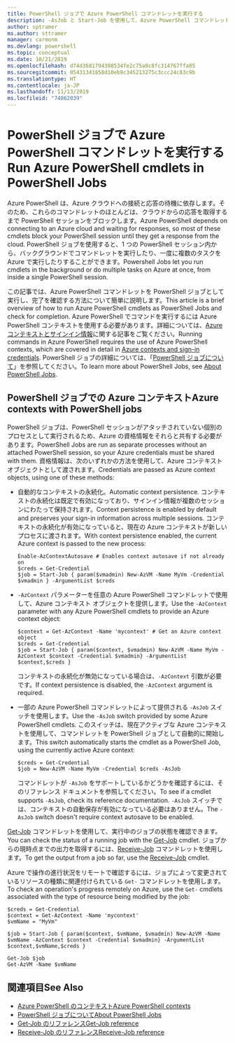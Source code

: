 ```yaml
---
title: PowerShell ジョブで Azure PowerShell コマンドレットを実行する
description: -AsJob と Start-Job を使用して、Azure PowerShell コマンドレットを並列で、またはバックグラウンド タスクとして実行する方法について説明します。
author: sptramer
ms.author: sttramer
manager: carmonm
ms.devlang: powershell
ms.topic: conceptual
ms.date: 10/21/2019
ms.openlocfilehash: d74d3681794398534fe2c75a0c8fc314767ffa85
ms.sourcegitcommit: 05431341858d10eb9c345213275c3ccc24c83c9b
ms.translationtype: HT
ms.contentlocale: ja-JP
ms.lasthandoff: 11/13/2019
ms.locfileid: "74062039"
---
```

# <a name="run-azure-powershell-cmdlets-in-powershell-jobs"></a><span data-ttu-id="f1d48-103">PowerShell ジョブで Azure PowerShell コマンドレットを実行する</span><span class="sxs-lookup"><span data-stu-id="f1d48-103">Run Azure PowerShell cmdlets in PowerShell Jobs</span></span>

<span data-ttu-id="f1d48-104">Azure PowerShell は、Azure クラウドへの接続と応答の待機に依存します。そのため、これらのコマンドレットのほとんどは、クラウドからの応答を取得するまで PowerShell セッションをブロックします。</span><span class="sxs-lookup"><span data-stu-id="f1d48-104">Azure PowerShell depends on connecting to an Azure cloud and waiting for responses, so most of these cmdlets block your PowerShell session until they get a response from the cloud.</span></span>
<span data-ttu-id="f1d48-105">PowerShell ジョブを使用すると、1 つの PowerShell セッション内から、バックグラウンドでコマンドレットを実行したり、一度に複数のタスクを Azure で実行したりすることができます。</span><span class="sxs-lookup"><span data-stu-id="f1d48-105">Powershell Jobs let you run cmdlets in the background or do multiple tasks on Azure at once, from inside a single PowerShell session.</span></span>

<span data-ttu-id="f1d48-106">この記事では、Azure PowerShell コマンドレットを PowerShell ジョブとして実行し、完了を確認する方法について簡単に説明します。</span><span class="sxs-lookup"><span data-stu-id="f1d48-106">This article is a brief overview of how to run Azure PowerShell cmdlets as PowerShell Jobs and check for completion.</span></span> <span data-ttu-id="f1d48-107">Azure PowerShell でコマンドを実行するには Azure PowerShell コンテキストを使用する必要があります。詳細については、[Azure コンテキストとサインイン情報](context-persistence.md)に関する記事をご覧ください。</span><span class="sxs-lookup"><span data-stu-id="f1d48-107">Running commands in Azure PowerShell requires the use of Azure PowerShell contexts, which are covered in detail in [Azure contexts and sign-in credentials](context-persistence.md).</span></span>
<span data-ttu-id="f1d48-108">PowerShell ジョブの詳細については、「[PowerShell ジョブについて](/powershell/module/microsoft.powershell.core/about/about_jobs)」を参照してください。</span><span class="sxs-lookup"><span data-stu-id="f1d48-108">To learn more about PowerShell Jobs, see [About PowerShell Jobs](/powershell/module/microsoft.powershell.core/about/about_jobs).</span></span>

## <a name="azure-contexts-with-powershell-jobs"></a><span data-ttu-id="f1d48-109">PowerShell ジョブでの Azure コンテキスト</span><span class="sxs-lookup"><span data-stu-id="f1d48-109">Azure contexts with PowerShell jobs</span></span>

<span data-ttu-id="f1d48-110">PowerShell ジョブは、PowerShell セッションがアタッチされていない個別のプロセスとして実行されるため、Azure の資格情報をそれらと共有する必要があります。</span><span class="sxs-lookup"><span data-stu-id="f1d48-110">PowerShell Jobs are run as separate processes without an attached PowerShell session, so your Azure credentials must be shared with them.</span></span> <span data-ttu-id="f1d48-111">資格情報は、次のいずれかの方法を使用して、Azure コンテキスト オブジェクトとして渡されます。</span><span class="sxs-lookup"><span data-stu-id="f1d48-111">Credentials are passed as Azure context objects, using one of these methods:</span></span>

* <span data-ttu-id="f1d48-112">自動的なコンテキストの永続化。</span><span class="sxs-lookup"><span data-stu-id="f1d48-112">Automatic context persistence.</span></span> <span data-ttu-id="f1d48-113">コンテキストの永続化は既定で有効になっており、サインイン情報が複数のセッションにわたって保持されます。</span><span class="sxs-lookup"><span data-stu-id="f1d48-113">Context persistence is enabled by default and preserves your sign-in information across multiple sessions.</span></span> <span data-ttu-id="f1d48-114">コンテキストの永続化が有効になっていると、現在の Azure コンテキストが新しいプロセスに渡されます。</span><span class="sxs-lookup"><span data-stu-id="f1d48-114">With context persistence enabled, the current Azure context is passed to the new process:</span></span>

  ```azurepowershell-interactive
  Enable-AzContextAutosave # Enables context autosave if not already on
  $creds = Get-Credential
  $job = Start-Job { param($vmadmin) New-AzVM -Name MyVm -Credential $vmadmin } -ArgumentList $creds
  ```

* <span data-ttu-id="f1d48-115">`-AzContext` パラメーターを任意の Azure PowerShell コマンドレットで使用して、Azure コンテキスト オブジェクトを提供します。</span><span class="sxs-lookup"><span data-stu-id="f1d48-115">Use the `-AzContext` parameter with any Azure PowerShell cmdlets to provide an Azure context object:</span></span>

  ```azurepowershell-interactive
  $context = Get-AzContext -Name 'mycontext' # Get an Azure context object
  $creds = Get-Credential
  $job = Start-Job { param($context, $vmadmin) New-AzVM -Name MyVm -AzContext $context -Credential $vmadmin} -ArgumentList $context,$creds }
  ```

  <span data-ttu-id="f1d48-116">コンテキストの永続化が無効になっている場合は、`-AzContext` 引数が必要です。</span><span class="sxs-lookup"><span data-stu-id="f1d48-116">If context persistence is disabled, the `-AzContext` argument is required.</span></span>

* <span data-ttu-id="f1d48-117">一部の Azure PowerShell コマンドレットによって提供される `-AsJob` スイッチを使用します。</span><span class="sxs-lookup"><span data-stu-id="f1d48-117">Use the `-AsJob` switch provided by some Azure PowerShell cmdlets.</span></span> <span data-ttu-id="f1d48-118">このスイッチは、現在アクティブな Azure コンテキストを使用して、コマンドレットを PowerShell ジョブとして自動的に開始します。</span><span class="sxs-lookup"><span data-stu-id="f1d48-118">This switch automatically starts the cmdlet as a PowerShell Job, using the currently active Azure context:</span></span>

  ```azurepowershell-interactive
  $creds = Get-Credential
  $job = New-AzVM -Name MyVm -Credential $creds -AsJob
  ```

  <span data-ttu-id="f1d48-119">コマンドレットが `-AsJob` をサポートしているかどうかを確認するには、そのリファレンス ドキュメントを参照してください。</span><span class="sxs-lookup"><span data-stu-id="f1d48-119">To see if a cmdlet supports `-AsJob`, check its reference documentation.</span></span> <span data-ttu-id="f1d48-120">`-AsJob` スイッチでは、コンテキストの自動保存が有効になっている必要はありません。</span><span class="sxs-lookup"><span data-stu-id="f1d48-120">The `-AsJob` switch doesn't require context autosave to be enabled.</span></span>

<span data-ttu-id="f1d48-121">[Get-Job](/powershell/module/microsoft.powershell.core/get-job) コマンドレットを使用して、実行中のジョブの状態を確認できます。</span><span class="sxs-lookup"><span data-stu-id="f1d48-121">You can check the status of a running job with the [Get-Job](/powershell/module/microsoft.powershell.core/get-job) cmdlet.</span></span> <span data-ttu-id="f1d48-122">ジョブからの現時点までの出力を取得するには、[Receive-Job](/powershell/module/microsoft.powershell.core/receive-job) コマンドレットを使用します。</span><span class="sxs-lookup"><span data-stu-id="f1d48-122">To get the output from a job so far, use the [Receive-Job](/powershell/module/microsoft.powershell.core/receive-job) cmdlet.</span></span>

<span data-ttu-id="f1d48-123">Azure で操作の進行状況をリモートで確認するには、ジョブによって変更されているリソースの種類に関連付けられている `Get-` コマンドレットを使用します。</span><span class="sxs-lookup"><span data-stu-id="f1d48-123">To check an operation's progress remotely on Azure, use the `Get-` cmdlets associated with the type of resource being modified by the job:</span></span>

```azurepowershell-interactive
$creds = Get-Credential
$context = Get-AzContext -Name 'mycontext'
$vmName = "MyVm"

$job = Start-Job { param($context, $vmName, $vmadmin) New-AzVM -Name $vmName -AzContext $context -Credential $vmadmin} -ArgumentList $context,$vmName,$creds }

Get-Job $job
Get-AzVM -Name $vmName
```

## <a name="see-also"></a><span data-ttu-id="f1d48-124">関連項目</span><span class="sxs-lookup"><span data-stu-id="f1d48-124">See Also</span></span>

* [<span data-ttu-id="f1d48-125">Azure PowerShell のコンテキスト</span><span class="sxs-lookup"><span data-stu-id="f1d48-125">Azure PowerShell contexts</span></span>](context-persistence.md)
* [<span data-ttu-id="f1d48-126">PowerShell ジョブについて</span><span class="sxs-lookup"><span data-stu-id="f1d48-126">About PowerShell Jobs</span></span>](/powershell/module/microsoft.powershell.core/about/about_jobs)
* [<span data-ttu-id="f1d48-127">Get-Job のリファレンス</span><span class="sxs-lookup"><span data-stu-id="f1d48-127">Get-Job reference</span></span>](/powershell/module/microsoft.powershell.core/get-job)
* [<span data-ttu-id="f1d48-128">Receive-Job のリファレンス</span><span class="sxs-lookup"><span data-stu-id="f1d48-128">Receive-Job reference</span></span>](/powershell/module/microsoft.powershell.core/receive-job)
